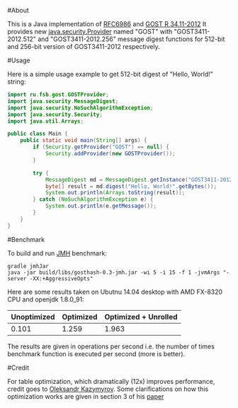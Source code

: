 #About

This is a Java implementation of [RFC6986](https://tools.ietf.org/html/rfc6986) and
[GOST R 34.11-2012](http://protect.gost.ru/document.aspx?control=7&baseC=6&page=1&month=6&year=-1&search=&id=180209)
It provides new [java.security.Provider](http://docs.oracle.com/javase/8/docs/api/java/security/Provider.html) named "GOST"
with "GOST3411-2012.512" and "GOST3411-2012.256" message digest functions for 512-bit and 256-bit version of GOST3411-2012
respectively.

#Usage

Here is a simple usage example to get 512-bit digest of "Hello, World!" string:

```java
import ru.fsb.gost.GOSTProvider;
import java.security.MessageDigest;
import java.security.NoSuchAlgorithmException;
import java.security.Security;
import java.util.Arrays;

public class Main {
    public static void main(String[] args) {
        if (Security.getProvider("GOST") == null) {
            Security.addProvider(new GOSTProvider());
        }

        try {
            MessageDigest md = MessageDigest.getInstance("GOST3411-2012.512");
            byte[] result = md.digest("Hello, World!".getBytes());
            System.out.println(Arrays.toString(result));
        } catch (NoSuchAlgorithmException e) {
            System.out.println(e.getMessage());
        }
    }
}
```

#Benchmark

To build and run [JMH](http://openjdk.java.net/projects/code-tools/jmh/) benchmark:

    gradle jmhJar
    java -jar build/libs/gosthash-0.3-jmh.jar -wi 5 -i 15 -f 1 -jvmArgs "-server -XX:+AggressiveOpts"

Here are some results taken on Ubutnu 14.04 desktop with AMD FX-8320 CPU and openjdk 1.8.0_91:

| Unoptimized | Optimized | Optimized + Unrolled |
| ----------- | --------- | -------------------- |
|    0.101    |   1.259   |         1.963        |

The results are given in operations per second i.e. the number of times benchmark function is executed per second (more is better).

#Credit

For table optimization, which dramatically (12x) improves performance, credit goes to [Oleksandr Kazymyrov](https://github.com/okazymyrov/stribog).
Some clarifications on how this optimization works are given in section 3 of his [paper](https://okazymyrov.github.io/assets/attachments/articles/2013/6795e47b49068629cbcb2d323faafa.pdf)
